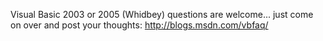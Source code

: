 Visual Basic 2003 or 2005 (Whidbey) questions are welcome... just come on over and post your thoughts: <http://blogs.msdn.com/vbfaq/>